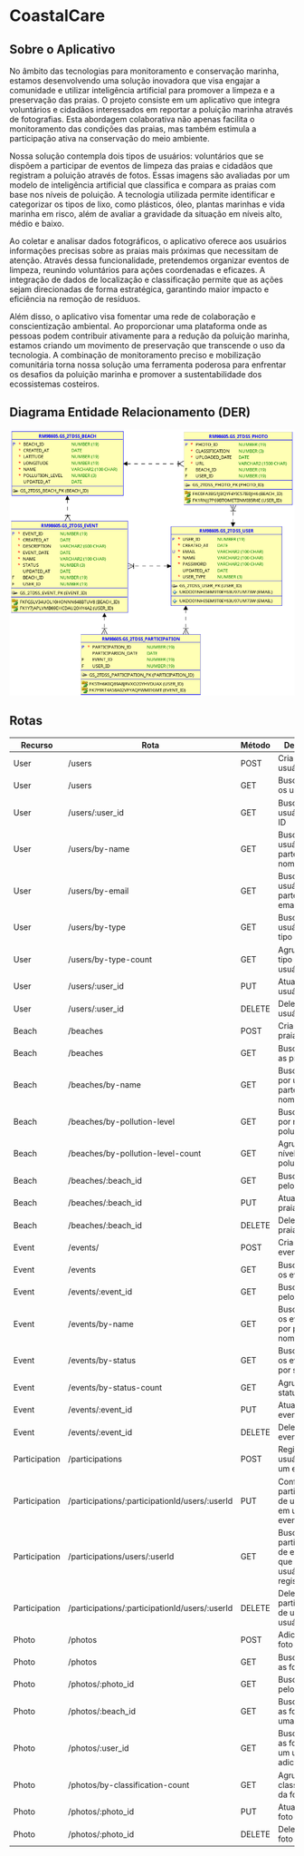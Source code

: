 # CoastalCare

## Sobre o Aplicativo

No âmbito das tecnologias para monitoramento e conservação marinha, estamos desenvolvendo uma solução inovadora que visa engajar a comunidade e utilizar inteligência artificial para promover a limpeza e a preservação das praias. O projeto consiste em um aplicativo que integra voluntários e cidadãos interessados em reportar a poluição marinha através de fotografias. Esta abordagem colaborativa não apenas facilita o monitoramento das condições das praias, mas também estimula a participação ativa na conservação do meio ambiente.

Nossa solução contempla dois tipos de usuários: voluntários que se dispõem a participar de eventos de limpeza das praias e cidadãos que registram a poluição através de fotos. Essas imagens são avaliadas por um modelo de inteligência artificial que classifica e compara as praias com base nos níveis de poluição. A tecnologia utilizada permite identificar e categorizar os tipos de lixo, como plásticos, óleo, plantas marinhas e vida marinha em risco, além de avaliar a gravidade da situação em níveis alto, médio e baixo.

Ao coletar e analisar dados fotográficos, o aplicativo oferece aos usuários informações precisas sobre as praias mais próximas que necessitam de atenção. Através dessa funcionalidade, pretendemos organizar eventos de limpeza, reunindo voluntários para ações coordenadas e eficazes. A integração de dados de localização e classificação permite que as ações sejam direcionadas de forma estratégica, garantindo maior impacto e eficiência na remoção de resíduos.

Além disso, o aplicativo visa fomentar uma rede de colaboração e conscientização ambiental. Ao proporcionar uma plataforma onde as pessoas podem contribuir ativamente para a redução da poluição marinha, estamos criando um movimento de preservação que transcende o uso da tecnologia. A combinação de monitoramento preciso e mobilização comunitária torna nossa solução uma ferramenta poderosa para enfrentar os desafios da poluição marinha e promover a sustentabilidade dos ecossistemas costeiros.

## Diagrama Entidade Relacionamento (DER)
![DER.png](doc-images/DER.png)

## Rotas
| **Recurso**   | **Rota**                                       | **Método** | **Descrição**                                                       |
|---------------|------------------------------------------------|------------|---------------------------------------------------------------------|
| User          | /users                                         | POST       | Cria um usuário                                                     |
| User          | /users                                         | GET        | Busca todos os usuários                                             |
| User          | /users/:user_id                                | GET        | Busca usuário pelo ID                                               |
| User          | /users/by-name                                 | GET        | Busca os usuários por parte do nome                                 |
| User          | /users/by-email                                | GET        | Busca os usuários por parte do email                                |
| User          | /users/by-type                                 | GET        | Busca usuários pelo tipo                                            |
| User          | /users/by-type-count                           | GET        | Agrupa por tipo de usuário                                          |
| User          | /users/:user_id                                | PUT        | Atualiza um usuário                                                 |
| User          | /users/:user_id                                | DELETE     | Deleta um usuário                                                   |
| Beach         | /beaches                                       | POST       | Cria uma praia                                                      |
| Beach         | /beaches                                       | GET        | Busca todas as praias                                               |
| Beach         | /beaches/by-name                               | GET        | Busca todas por uma parte do nome                                   |
| Beach         | /beaches/by-pollution-level                    | GET        | Busca todas por nível de poluição                                   |
| Beach         | /beaches/by-pollution-level-count              | GET        | Agrupa por nível de poluição                                        |
| Beach         | /beaches/:beach_id                             | GET        | Busca praia pelo ID                                                 |
| Beach         | /beaches/:beach_id                             | PUT        | Atualiza uma praia                                                  |
| Beach         | /beaches/:beach_id                             | DELETE     | Deleta uma praia                                                    |
| Event         | /events/                                       | POST       | Cria um evento                                                      |
| Event         | /events                                        | GET        | Busca todos os eventos                                              |
| Event         | /events/:event_id                              | GET        | Busca evento pelo ID                                                |
| Event         | /events/by-name                                | GET        | Busca todos os eventos por pate do nome                             |
| Event         | /events/by-status                              | GET        | Busca todos os eventos por status                                   |
| Event         | /events/by-status-count                        | GET        | Agrupa por status                                                   |
| Event         | /events/:event_id                              | PUT        | Atualiza um evento                                                  |
| Event         | /events/:event_id                              | DELETE     | Deleta um evento                                                    |
| Participation | /participations                                | POST       | Registra usuário em um evento                                       |
| Participation | /participations/:participationId/users/:userId | PUT        | Confirma participação de usuário em um evento                       |
| Participation | /participations/users/:userId                  | GET        | Busca todas participações de eventos que um usuário está registrado |
| Participation | /participations/:participationId/users/:userId | DELETE     | Deleta participação de um usuário                                   |
| Photo         | /photos                                        | POST       | Adiciona uma foto                                                   |
| Photo         | /photos                                        | GET        | Busca todas as fotos                                                |
| Photo         | /photos/:photo_id                              | GET        | Busca foto pelo ID                                                  |
| Photo         | /photos/:beach_id                              | GET        | Busca todas as fotos de uma praia                                   |
| Photo         | /photos/:user_id                               | GET        | Busca todas as fotos que um usuário adicionou                       |
| Photo         | /photos/by-classification-count                | GET        | Agrupa por classificação da foto                                    |
| Photo         | /photos/:photo_id                              | PUT        | Atualiza uma foto                                                   |
| Photo         | /photos/:photo_id                              | DELETE     | Deleta uma foto pelo id                                             |

